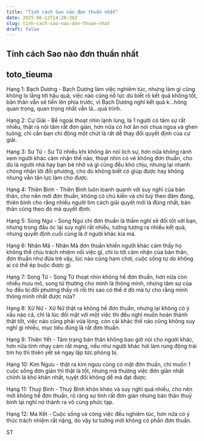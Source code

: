 ```yaml
---
title: "Tính cách Sao nào đơn thuần nhất"
date: 2025-06-12T14:28:38Z
slug: tinh-cach-sao-nao-don-thuan-nhat
draft: false
---
```


## Tính cách Sao nào đơn thuần nhất

## toto_tieuma

Hạng 1: Bạch Dương - Bạch Dương làm việc nghiêm túc, nhưng làm gì cũng không lo lắng tới hậu quả, việc nào cũng nỗ lực dù biết rõ kết quả không tốt, bản thân vẫn sẽ tiến lên phía trước, vì Bạch Dương nghĩ kết quả k...hông quan trọng, quan trọng nhất vẫn là...quá trình.
 
Hạng 2: Cự Giải - Bề ngoài thoạt nhìn lạnh lùng, là 1 người có tâm sự rất nhiều, thật ra nội tâm rất đơn giản, hơn nữa có hơi ăn nói chua ngoa và ghen tuông, chỉ cần bạn chỉ động một chút là rất dễ thay đổi quyết định của cự giải.
 
Hạng 3: Sư Tử - Sư Tử nhiều khi không ăn nói lịch sự, hơn nữa không rảnh xem người khác cảm nhận thế nào, thoạt nhìn có vẻ không đơn thuần, cho dù là người nhà hay bạn bè nhờ vả gì cũng đều khó chịu, nhưng lại nhanh chóng nhận lời đối phương, cho dù không biết có giúp được hay không nhưng vẫn tận lực làm cho được.
 
Hạng 4: Thiên Bình - Thiên Bình luôn loanh quanh với suy nghĩ của bản thân, cho nên mới đơn thuần, không có chủ kiến và chỉ tuỳ theo đám đong, thiên bình cho rằng nhiều người tìm cách giải quyết mới là đúng nhất, bản thân cũng theo đó mà quyết định.
 
Hạng 5: Song Ngư - Song Ngư chỉ đơn thuần là thầm nghĩ sẽ đối tốt với bạn, nhưng trong đầu óc lại suy nghĩ rất nhiều, tưởng tượng ra nhiều kết quả, nhưng quyết định cuối cùng là ở người khác kia mà.
 
Hạng 6: Nhân Mã - Nhân Mã đơn thuần khiến người khác cảm thấy họ không thể chịu trách nhiệm nổi việc gì, chỉ lo tới cảm nhận của bản thân, đơn thuần như đứa trẻ vậy, lúc nào cũng ham chơi, cuộc sống tự do không ai có thể ép buộc được gì.
 
Hạng 7: Song Tử - Song Tử thoạt nhìn không hề đơn thuần, hơn nữa còn nhiều mưu mô, song tử thường cho mình là thông minh, nhưng tâm sự của họ đều bị đối phương thấy rõ rồi thì sao có thể ở đó mà tự cho rằng mình thông minh nhất được nữa?
 
Hạng 8: Xử Nữ - Xử Nữ thật ra không hề đơn thuần, nhưng lại không có ý xấu nào cả, chỉ là lúc đối mặt với một việc thì đều nghĩ muốn hoàn thành thật tốt, việc nào cũng phải vừa lòng, còn cái khác thế nào cũng không suy nghĩ gì nhiều, mục tiêu đúng là rất đơn thuần.
 
Hạng 9: Thiên Yết - Tâm trạng bản thân không bao giờ nói cho người khác, hơn nữa tính nhạy cảm rất mạng, nếu như người khác hơi làm rung động trái tim họ thì thiên yết sẽ ngay lập tức phòng bị.
 
Hạng 10: Kim Ngưu - thật ra kim ngưu cũng có mặt đơn thuần, chỉ muốn 1 cuộc sống đơn giản thì thật là tốt, nhưng mà thường việc đơn giản nhất chính là khó khăn nhất, tuyệt đối không dễ mà đạt được.
 
Hạng 11: Thuỷ Bình - Thuỷ Bình khôn khéo và suy nghĩ quá nhiều, cho nên mới không hề đơn thuần, rõ ràng sự tình rất đơn giản nhưng bản thân thuỷ bình lại nghĩ nó thành ra vô cùng phức tạp.
 
Hạng 12: Ma Kết - Cuộc sống và công việc đều nghiêm túc, hơn nữa có ý thức trách nhiệm rất nặng, do vậy tư tưởng mới không có phần đơn thuần.
 
ST